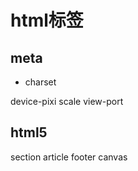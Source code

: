 # html标签

## meta
* charset 

device-pixi
scale
view-port


## html5
section
article
footer
canvas

